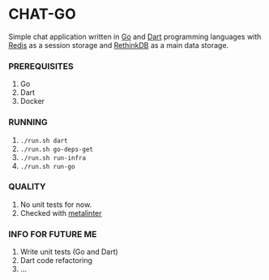 # CHAT-GO
Simple chat application written in [Go](https://golang.org/) and [Dart](https://www.dartlang.org/) programming languages with [Redis](//http://redis.io) as a session storage and [RethinkDB](https://www.rethinkdb.com/) as a main data storage.


### PREREQUISITES
1. Go
2. Dart
3. Docker


### RUNNING
1. `./run.sh dart`
2. `./run.sh go-deps-get`
3. `./run.sh run-infra`
4. `./run.sh run-go`


### QUALITY
1. No unit tests for now.
2. Checked with [metalinter](https://github.com/alecthomas/gometalinter)


### INFO FOR FUTURE ME
1. Write unit tests (Go and Dart)
2. Dart code refactoring
3. ...
